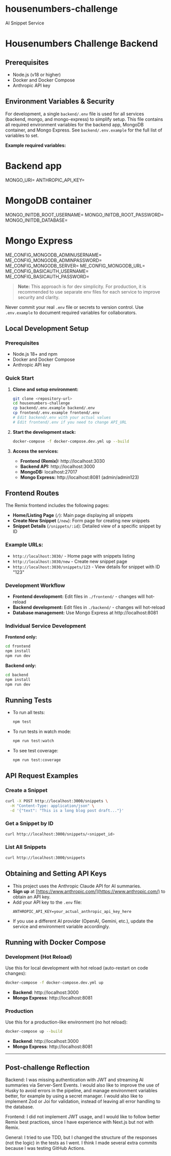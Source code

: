 # housenumbers-challenge
AI Snippet Service

# Housenumbers Challenge Backend

## Prerequisites

- Node.js (v18 or higher)
- Docker and Docker Compose
- Anthropic API key

## Environment Variables & Security

For development, a single `backend/.env` file is used for all services (backend, mongo, and mongo-express) to simplify setup. This file contains all required environment variables for the backend app, MongoDB container, and Mongo Express. See `backend/.env.example` for the full list of variables to set.

**Example required variables:**

# Backend app
MONGO_URI=
ANTHROPIC_API_KEY=

# MongoDB container
MONGO_INITDB_ROOT_USERNAME=
MONGO_INITDB_ROOT_PASSWORD=
MONGO_INITDB_DATABASE=

# Mongo Express
ME_CONFIG_MONGODB_ADMINUSERNAME=
ME_CONFIG_MONGODB_ADMINPASSWORD=
ME_CONFIG_MONGODB_SERVER=
ME_CONFIG_MONGODB_URL=
ME_CONFIG_BASICAUTH_USERNAME=
ME_CONFIG_BASICAUTH_PASSWORD=

> **Note:** This approach is for dev simplicity. For production, it is recommended to use separate env files for each service to improve security and clarity.

Never commit your real `.env` file or secrets to version control. Use `.env.example` to document required variables for collaborators.

## Local Development Setup

### Prerequisites
- Node.js 18+ and npm
- Docker and Docker Compose
- Anthropic API key

### Quick Start

1. **Clone and setup environment:**
   ```bash
   git clone <repository-url>
   cd housenumbers-challenge
   cp backend/.env.example backend/.env
   cp frontend/.env.example frontend/.env
   # Edit backend/.env with your actual values
   # Edit frontend/.env if you need to change API_URL
   ```

2. **Start the development stack:**
   ```bash
   docker-compose -f docker-compose.dev.yml up --build
   ```

3. **Access the services:**
   - **Frontend (Remix):** http://localhost:3030
   - **Backend API:** http://localhost:3000
   - **MongoDB:** localhost:27017
   - **Mongo Express:** http://localhost:8081 (admin/admin123)

## Frontend Routes

The Remix frontend includes the following pages:

- **Home/Listing Page** (`/`): Main page displaying all snippets
- **Create New Snippet** (`/new`): Form page for creating new snippets  
- **Snippet Details** (`/snippets/:id`): Detailed view of a specific snippet by ID

### Example URLs:
- `http://localhost:3030/` - Home page with snippets listing
- `http://localhost:3030/new` - Create new snippet page
- `http://localhost:3030/snippets/123` - View details for snippet with ID "123"

### Development Workflow

- **Frontend development:** Edit files in `./frontend/` - changes will hot-reload
- **Backend development:** Edit files in `./backend/` - changes will hot-reload
- **Database management:** Use Mongo Express at http://localhost:8081

### Individual Service Development

**Frontend only:**
```bash
cd frontend
npm install
npm run dev
```

**Backend only:**
```bash
cd backend
npm install
npm run dev
```

## Running Tests

- To run all tests:
  ```sh
  npm test
  ```

- To run tests in watch mode:
  ```sh
  npm run test:watch
  ```

- To see test coverage:
  ```sh
  npm run test:coverage
  ```

## API Request Examples

### Create a Snippet

```sh
curl -X POST http://localhost:3000/snippets \
  -H "Content-Type: application/json" \
  -d '{"text": "This is a long blog post draft..."}'
```

### Get a Snippet by ID

```sh
curl http://localhost:3000/snippets/<snippet_id>
```

### List All Snippets

```sh
curl http://localhost:3000/snippets
```

## Obtaining and Setting API Keys

- This project uses the Anthropic Claude API for AI summaries.
- **Sign up** at [https://www.anthropic.com/](https://www.anthropic.com/) to obtain an API key.
- Add your API key to the `.env` file:
  ```
  ANTHROPIC_API_KEY=your_actual_anthropic_api_key_here
  ```
- If you use a different AI provider (OpenAI, Gemini, etc.), update the service and environment variable accordingly.

## Running with Docker Compose

### Development (Hot Reload)

Use this for local development with hot reload (auto-restart on code changes):

```sh
docker-compose -f docker-compose.dev.yml up
```

- **Backend**: http://localhost:3000  
- **Mongo Express**: http://localhost:8081

### Production

Use this for a production-like environment (no hot reload):

```sh
docker-compose up --build
```

- **Backend**: http://localhost:3000  
- **Mongo Express**: http://localhost:8081

---


## Post-challenge Reflection

Backend:
I was missing authentication with JWT and streaming AI summaries via Server-Sent Events. I would also like to improve the use of Husky to avoid errors in the pipeline, and manage environment variables better, for example by using a secret manager. I would also like to implement Zod or Joi for validation, instead of leaving all error handling to the database.

Frontend:
I did not implement JWT usage, and I would like to follow better Remix best practices, since I have experience with Next.js but not with Remix.

General:
I tried to use TDD, but I changed the structure of the responses (not the logic) in the tests as I went. I think I made several extra commits because I was testing GitHub Actions.